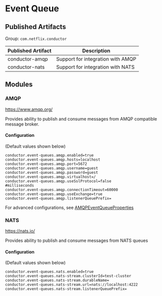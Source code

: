 # Event Queue
## Published Artifacts

Group: `com.netflix.conductor`

| Published Artifact | Description |
| ----------- | ----------- | 
| conductor-amqp | Support for integration with AMQP  |
| conductor-nats | Support for integration with NATS  |

## Modules
### AMQP
https://www.amqp.org/

Provides ability to publish and consume messages from AMQP compatible message broker.

#### Configuration
(Default values shown below)
```properties
conductor.event-queues.amqp.enabled=true
conductor.event-queues.amqp.hosts=localhost
conductor.event-queues.amqp.port=5672
conductor.event-queues.amqp.username=guest
conductor.event-queues.amqp.password=guest
conductor.event-queues.amqp.virtualhost=/
conductor.event-queues.amqp.useSslProtocol=false
#milliseconds
conductor.event-queues.amqp.connectionTimeout=60000
conductor.event-queues.amqp.useExchange=true
conductor.event-queues.amqp.listenerQueuePrefix=
```
For advanced configurations, see [AMQPEventQueueProperties](amqp/src/main/java/com/netflix/conductor/contribs/queue/amqp/config/AMQPEventQueueProperties.java)

### NATS
https://nats.io/

Provides ability to publish and consume messages from NATS queues
#### Configuration
(Default values shown below)
```properties
conductor.event-queues.nats.enabled=true
conductor.event-queues.nats-stream.clusterId=test-cluster
conductor.event-queues.nats-stream.durableName=
conductor.event-queues.nats-stream.url=nats://localhost:4222
conductor.event-queues.nats-stream.listenerQueuePrefix=
```
